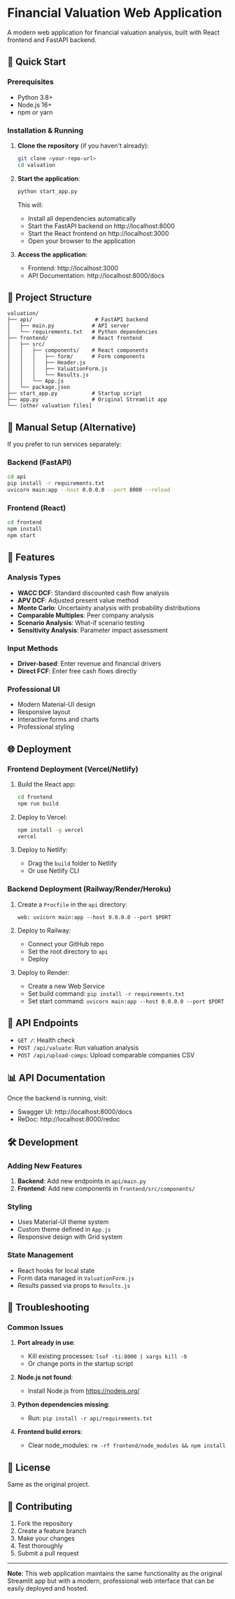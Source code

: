 # Financial Valuation Web Application

A modern web application for financial valuation analysis, built with React frontend and FastAPI backend.

## 🚀 Quick Start

### Prerequisites
- Python 3.8+
- Node.js 16+
- npm or yarn

### Installation & Running

1. **Clone the repository** (if you haven't already):
   ```bash
   git clone <your-repo-url>
   cd valuation
   ```

2. **Start the application**:
   ```bash
   python start_app.py
   ```

   This will:
   - Install all dependencies automatically
   - Start the FastAPI backend on http://localhost:8000
   - Start the React frontend on http://localhost:3000
   - Open your browser to the application

3. **Access the application**:
   - Frontend: http://localhost:3000
   - API Documentation: http://localhost:8000/docs

## 📁 Project Structure

```
valuation/
├── api/                    # FastAPI backend
│   ├── main.py            # API server
│   └── requirements.txt   # Python dependencies
├── frontend/              # React frontend
│   ├── src/
│   │   ├── components/    # React components
│   │   │   ├── form/      # Form components
│   │   │   ├── Header.js
│   │   │   ├── ValuationForm.js
│   │   │   └── Results.js
│   │   └── App.js
│   └── package.json
├── start_app.py           # Startup script
├── app.py                 # Original Streamlit app
└── [other valuation files]
```

## 🔧 Manual Setup (Alternative)

If you prefer to run services separately:

### Backend (FastAPI)
```bash
cd api
pip install -r requirements.txt
uvicorn main:app --host 0.0.0.0 --port 8000 --reload
```

### Frontend (React)
```bash
cd frontend
npm install
npm start
```

## 🎯 Features

### Analysis Types
- **WACC DCF**: Standard discounted cash flow analysis
- **APV DCF**: Adjusted present value method
- **Monte Carlo**: Uncertainty analysis with probability distributions
- **Comparable Multiples**: Peer company analysis
- **Scenario Analysis**: What-if scenario testing
- **Sensitivity Analysis**: Parameter impact assessment

### Input Methods
- **Driver-based**: Enter revenue and financial drivers
- **Direct FCF**: Enter free cash flows directly

### Professional UI
- Modern Material-UI design
- Responsive layout
- Interactive forms and charts
- Professional styling

## 🌐 Deployment

### Frontend Deployment (Vercel/Netlify)
1. Build the React app:
   ```bash
   cd frontend
   npm run build
   ```

2. Deploy to Vercel:
   ```bash
   npm install -g vercel
   vercel
   ```

3. Deploy to Netlify:
   - Drag the `build` folder to Netlify
   - Or use Netlify CLI

### Backend Deployment (Railway/Render/Heroku)
1. Create a `Procfile` in the `api` directory:
   ```
   web: uvicorn main:app --host 0.0.0.0 --port $PORT
   ```

2. Deploy to Railway:
   - Connect your GitHub repo
   - Set the root directory to `api`
   - Deploy

3. Deploy to Render:
   - Create a new Web Service
   - Set build command: `pip install -r requirements.txt`
   - Set start command: `uvicorn main:app --host 0.0.0.0 --port $PORT`

## 🔗 API Endpoints

- `GET /`: Health check
- `POST /api/valuate`: Run valuation analysis
- `POST /api/upload-comps`: Upload comparable companies CSV

## 📊 API Documentation

Once the backend is running, visit:
- Swagger UI: http://localhost:8000/docs
- ReDoc: http://localhost:8000/redoc

## 🛠️ Development

### Adding New Features
1. **Backend**: Add new endpoints in `api/main.py`
2. **Frontend**: Add new components in `frontend/src/components/`

### Styling
- Uses Material-UI theme system
- Custom theme defined in `App.js`
- Responsive design with Grid system

### State Management
- React hooks for local state
- Form data managed in `ValuationForm.js`
- Results passed via props to `Results.js`

## 🐛 Troubleshooting

### Common Issues

1. **Port already in use**:
   - Kill existing processes: `lsof -ti:8000 | xargs kill -9`
   - Or change ports in the startup script

2. **Node.js not found**:
   - Install Node.js from https://nodejs.org/

3. **Python dependencies missing**:
   - Run: `pip install -r api/requirements.txt`

4. **Frontend build errors**:
   - Clear node_modules: `rm -rf frontend/node_modules && npm install`

## 📝 License

Same as the original project.

## 🤝 Contributing

1. Fork the repository
2. Create a feature branch
3. Make your changes
4. Test thoroughly
5. Submit a pull request

---

**Note**: This web application maintains the same functionality as the original Streamlit app but with a modern, professional web interface that can be easily deployed and hosted. 